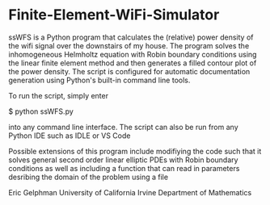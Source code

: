 # Finite-Element-WiFi-Simulator
ssWFS is a Python program that calculates the (relative) power density of the wifi signal over the downstairs of 
my house. The program solves the inhomogeneous Helmholtz equation with Robin boundary conditions using the linear 
finite element method and then generates a filled contour plot of the power density. The script is configured for 
automatic documentation generation using Python's built-in command line tools. 

To run the script, simply enter 

$ python ssWFS.py

into any command line interface. The script can also be run from any Python IDE such as IDLE or VS Code

Possible extensions of this program include modifiying the code such that it solves general second order linear 
elliptic PDEs with Robin boundary conditions as well as including a function that can read in parameters 
desribing the domain of the problem using a file

Eric Gelphman
University of California Irvine Department of Mathematics
